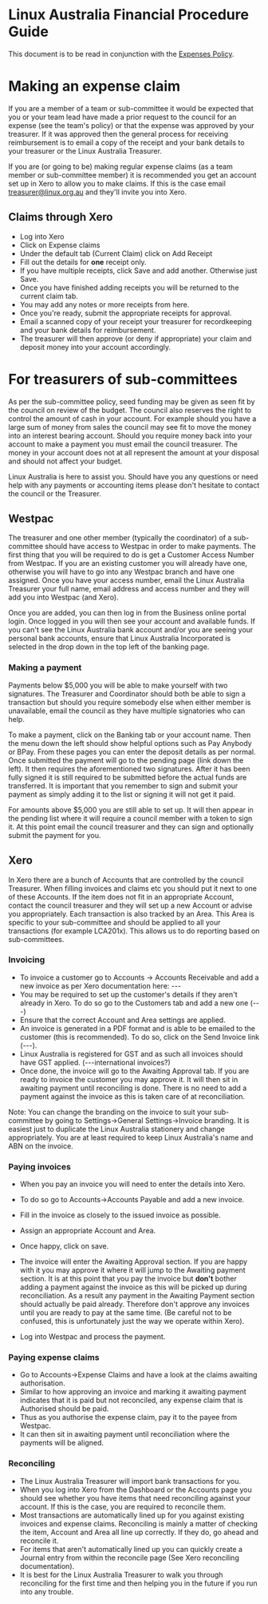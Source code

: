 Linux Australia Financial Procedure Guide
=========================================

This document is to be read in conjunction with the 
[Expenses Policy](https://github.com/linuxaustralia/constitution_and_policies/blob/master/expense_policy.md).

# Making an expense claim

If you are a member of a team or sub-committee it would be expected that you
or your team lead have made a prior request to the council for an expense
(see the team's policy) or that the expense was approved by your treasurer. 
If it was approved then the general process for receiving reimbursement is
to email a copy of the receipt and your bank details to your treasurer or
the Linux Australia Treasurer.

If you are (or going to be) making regular expense claims (as a team member
or sub-committee member) it is recommended you get an account set up in Xero
to allow you to make claims.  If this is the case email
treasurer@linux.org.au and they'll invite you into Xero.

## Claims through Xero

* Log into Xero
* Click on Expense claims
* Under the default tab (Current Claim) click on Add Receipt
* Fill out the details for __one__ receipt only.
* If you have multiple receipts, click Save and add another.  Otherwise just
  Save.
* Once you have finished adding receipts you will be returned to the current
  claim tab.
* You may add any notes or more receipts from here.
* Once you're ready, submit the appropriate receipts for approval.
* Email a scanned copy of your receipt your treasurer for recordkeeping and
  your bank details for reimbursement.
* The treasurer will then approve (or deny if appropriate) your claim and
  deposit money into your account accordingly.

# For treasurers of sub-committees

As per the sub-committee policy, seed funding may be given as seen fit by
the council on review of the budget.  The council also reserves the right to
control the amount of cash in your account.  For example should you have a
large sum of money from sales the council may see fit to move the money into
an interest bearing account.  Should you require money back into your
account to make a payment you must email the council treasurer.  The money
in your account does not at all represent the amount at your disposal and
should not affect your budget.

Linux Australia is here to assist you.  Should have you any questions or
need help with any payments or accounting items please don't hesitate to
contact the council or the Treasurer.

## Westpac

The treasurer and one other member (typically the coordinator) of a
sub-committee should have access to Westpac in order to make payments.  The
first thing that you will be required to do is get a Customer Access Number
from Westpac.  If you are an existing customer you will already have one,
otherwise you will have to go into any Westpac branch and have one assigned. 
Once you have your access number, email the Linux Australia Treasurer your
full name, email address and access number and they will add you into
Westpac (and Xero).

Once you are added, you can then log in from the Business online portal
login.  Once logged in you will then see your account and available funds. 
If you can't see the Linux Australia bank account and/or you are seeing your
personal bank accounts, ensure that Linux Australia Incorporated is selected
in the drop down in the top left of the banking page.

### Making a payment

Payments below $5,000 you will be able to make yourself with two signatures. 
The Treasurer and Coordinator should both be able to sign a transaction but
should you require somebody else when either member is unavailable, email
the council as they have multiple signatories who can help.

To make a payment, click on the Banking tab or your account name.  Then the
menu down the left should show helpful options such as Pay Anybody or BPay. 
From these pages you can enter the deposit details as per normal.  Once
submitted the payment will go to the pending page (link down the left).  It
then requires the aforementioned two signatures.  After it has been fully
signed it is still required to be submitted before the actual funds are
transferred.  It is important that you remember to sign and submit your
payment as simply adding it to the list or signing it will not get it paid.

For amounts above $5,000 you are still able to set up.  It will then appear
in the pending list where it will require a council member with a token to
sign it.  At this point email the council treasurer and they can sign and
optionally submit the payment for you.

## Xero

In Xero there are a bunch of Accounts that are controlled by the council
Treasurer.  When filling invoices and claims etc you should put it next to
one of these Accounts.  If the item does not fit in an appropriate Account,
contact the council treasurer and they will set up a new Account or advise
you appropriately.  Each transaction is also tracked by an Area.  This Area
is specific to your sub-committee and should be applied to all your
transactions (for example LCA201x).  This allows us to do reporting based on
sub-committees.

### Invoicing

* To invoice a customer go to Accounts -> Accounts Receivable and add a new
  invoice as per Xero documentation here: ---
* You may be required to set up the customer's details if they aren't
  already in Xero.  To do so go to the Customers tab and add a new one (---)
* Ensure that the correct Account and Area settings are applied.
* An invoice is generated in a PDF format and is able to be emailed to the
  customer (this is recommended).  To do so, click on the Send Invoice link
  (---).
* Linux Australia is registered for GST and as such all invoices should have
  GST applied.  (---international invoices?)
* Once done, the invoice will go to the Awaiting Approval tab.  If you are
  ready to invoice the customer you may approve it.  It will then sit in
  awaiting payment until reconciling is done.  There is no need to add a
  payment against the invoice as this is taken care of at reconciliation.

Note: You can change the branding on the invoice to suit your sub-committee
by going to Settings->General Settings->Invoice branding.  It is easiest
just to duplicate the Linux Australia stationery and change appropriately. 
You are at least required to keep Linux Australia's name and ABN on the
invoice.

### Paying invoices

* When you pay an invoice you will need to enter the details into Xero.

* To do so go to Accounts->Accounts Payable and add a new invoice.
* Fill in the invoice as closely to the issued invoice as possible.
* Assign an appropriate Account and Area.
* Once happy, click on save.
* The invoice will enter the Awaiting Approval section.  If you are happy
  with it you may approve it where it will jump to the Awaiting payment
  section.  It is at this point that you pay the invoice but __don't__
  bother adding a payment against the invoice as this will be picked up
  during reconciliation.  As a result any payment in the Awaiting Payment
  section should actually be paid already.  Therefore don't approve any
  invoices until you are ready to pay at the same time.  (Be careful not to
  be confused, this is unfortunately just the way we operate within Xero).
* Log into Westpac and process the payment.

### Paying expense claims

* Go to Accounts->Expense Claims and have a look at the claims awaiting
  authorisation.
* Similar to how approving an invoice and marking it awaiting payment
  indicates that it is paid but not reconciled, any expense claim that is
  Authorised should be paid.
* Thus as you authorise the expense claim, pay it to the payee from Westpac.
* It can then sit in awaiting payment until reconciliation where the
  payments will be aligned.

### Reconciling

* The Linux Australia Treasurer will import bank transactions for you.
* When you log into Xero from the Dashboard or the Accounts page you should
  see whether you have items that need reconciling against your account.  If
  this is the case, you are required to reconcile them.
* Most transactions are automatically lined up for you against existing
  invoices and expense claims.  Reconciling is mainly a matter of checking
  the item, Account and Area all line up correctly.  If they do, go ahead
  and reconcile it.
* For items that aren't automatically lined up you can quickly create a
  Journal entry from within the reconcile page (See Xero reconciling
  documentation).
* It is best for the Linux Australia Treasurer to walk you through
  reconciling for the first time and then helping you in the future if you
  run into any trouble.
